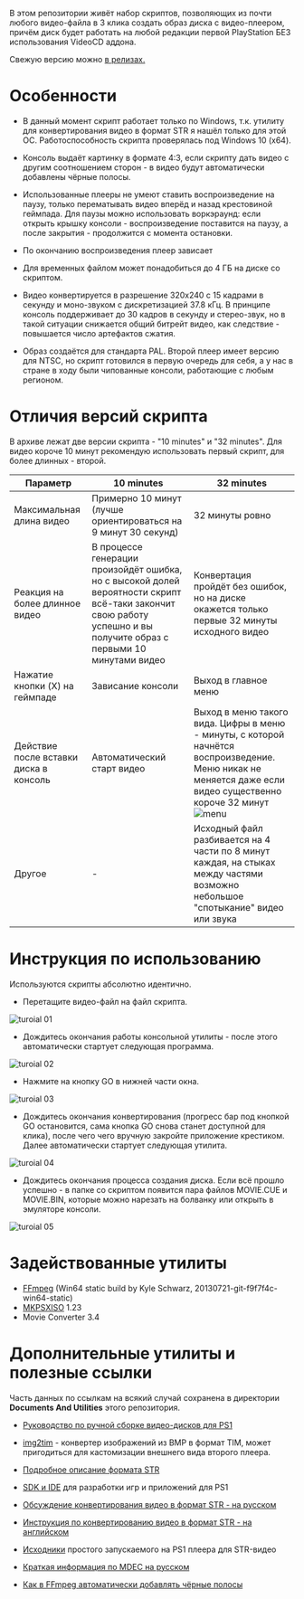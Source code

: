В этом репозитории живёт набор скриптов, позволяющих из почти любого видео-файла в 3 клика создать образ диска с видео-плеером, причём диск будет работать на любой редакции первой PlayStation БЕЗ использования VideoCD аддона.

Свежую версию можно [в релизах.](https://github.com/Newbilius/PS1VideoCDCreator/releases)

# Особенности

* В данный момент скрипт работает только по Windows, т.к. утилиту для конвертирования видео в формат STR я нашёл только для этой ОС. Работоспособность скрипта проверялась под Windows 10 (x64).

* Консоль выдаёт картинку в формате 4:3, если скрипту дать видео с другим соотношением сторон - в видео будут автоматически добавлены чёрные полосы.

* Использованные плееры не умеют ставить воспроизведение на паузу, только перематывать видео вперёд и назад крестовиной геймпада. Для паузы можно использовать воркэраунд: если открыть крышку консоли - воспроизведение поставится на паузу, а после закрытия - продолжится с момента остановки.

* По окончанию воспроизведения плеер зависает

* Для временных файлом может понадобиться до 4 ГБ на диске со скриптом.

* Видео конвертируется в разрешение 320x240 с 15 кадрами в секунду и моно-звуком с дискретизацией 37.8 кГц. В принципе консоль поддерживает до 30 кадров в секунду и стерео-звук, но в такой ситуации снижается общий битрейт видео, как следствие - повышается число артефактов сжатия.

* Образ создаётся для стандарта PAL. Второй плеер имеет версию для NTSC, но скрипт готовился в первую очередь для себя, а у нас в стране в ходу были чипованные консоли, работающие с любым регионом.

# Отличия версий скрипта

В архиве лежат две версии скрипта - "10 minutes" и "32 minutes". Для видео короче 10 минут рекомендую использовать первый скрипт, для более длинных - второй.

| Параметр | 10 minutes | 32 minutes |
| --- | --- | --- |
| Максимальная длина видео | Примерно 10 минут (лучше ориентироваться на 9 минут 30 секунд) | 32 минуты ровно |
| Реакция на более длинное видео | В процессе генерации произойдёт ошибка, но с высокой долей вероятности скрипт всё-таки закончит свою работу успешно и вы получите образ с первыми 10 минутами видео | Конвертация пройдёт без ошибок, но на диске окажется только первые 32 минуты исходного видео|
| Нажатие кнопки (X) на геймпаде | Зависание консоли | Выход в главное меню |
| Действие после вставки диска в консоль | Автоматический старт видео | Выход в меню такого вида. Цифры в меню - минуты, с которой начнётся воспроизведение. Меню никак не меняется даже если видео существенно короче 32 минут ![menu](ReadmePics/menu.png) |
| Другое | - | Исходный файл разбивается на 4 части по 8 минут каждая, на стыках между частями возможно небольшое "спотыкание" видео или звука|

# Инструкция по использованию

Используются скрипты абсолютно идентично.

* Перетащите видео-файл на файл скрипта.

![turoial 01](ReadmePics/tutorial_01.png)

* Дождитесь окончания работы консольной утилиты - после этого автоматически стартует следующая программа.

![turoial 02](ReadmePics/tutorial_02.png)

* Нажмите на кнопку GO в нижней части окна.

![turoial 03](ReadmePics/tutorial_03.png)

* Дождитесь окончания конвертирования (прогресс бар под кнопкой GO остановится, сама кнопка GO снова станет доступной для клика), после чего чего вручную закройте приложение крестиком. Далее автоматически стартует следующая утилита.

![turoial 04](ReadmePics/tutorial_04.png)

* Дождитесь окончания процесса создания диска. Если всё прошло успешно - в папке со скриптом появится пара файлов MOVIE.CUE и MOVIE.BIN, которые можно нарезать на болванку или открыть в эмуляторе консоли.

![turoial 05](ReadmePics/tutorial_05.png)

# Задействованные утилиты

- [FFmpeg](http://ffmpeg.zeranoe.com/builds/) (Win64 static build by Kyle Schwarz, 20130721-git-f9f7f4c-win64-static)
- [MKPSXISO](https://github.com/Lameguy64/mkpsxiso) 1.23
- Movie Converter 3.4

# Дополнительные утилиты и полезные ссылки

Часть данных по ссылкам на всякий случай сохранена в директории **Documents And Utilities** этого репозитория.

* [Руководство по ручной сборке видео-дисков для PS1](https://www.emu-land.net/forum/index.php/topic,24926.30.html)

* [img2tim](https://github.com/Lameguy64/img2tim) - конвертер изображений из BMP в формат TIM, может пригодиться для кастомизации внешнего вида второго плеера. 

* [Подробное описание формата STR](https://github.com/m35/jpsxdec/blob/readme/jpsxdec/PlayStation1_STR_format.txt)

* [SDK и IDE](http://www.psxdev.net/downloads.html) для разработки игр и приложений для PS1

* [Обсуждение конвертирования видео в формат STR - на русском](http://psxplanet.ru/forum/showthread.php?t=23877)

* [Инструкция по конвертированию видео в формат STR - на английском](http://www.psxdev.net/forum/viewtopic.php?t=277)

* [Исходники](http://www.psxdev.net/forum/viewtopic.php?f=64&t=507) простого запускаемого на PS1 плеера для STR-видео

* [Краткая информация по MDEC на русском](http://wiki.psxdev.ru/index.php/MDEC)

* [Как в FFmpeg автоматически добавлять чёрные полосы](https://avpres.net/FFmpeg/16-9_4-3.html)